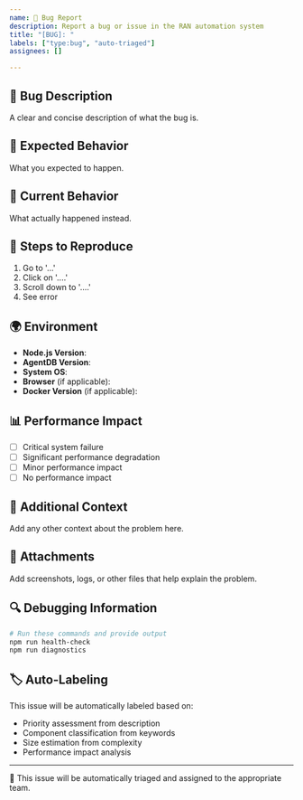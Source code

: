 ```yaml
---
name: 🐛 Bug Report
description: Report a bug or issue in the RAN automation system
title: "[BUG]: "
labels: ["type:bug", "auto-triaged"]
assignees: []

---
```


## 🐛 Bug Description
A clear and concise description of what the bug is.

## 🎯 Expected Behavior
What you expected to happen.

## 📱 Current Behavior
What actually happened instead.

## 🔢 Steps to Reproduce
1. Go to '...'
2. Click on '....'
3. Scroll down to '....'
4. See error

## 🌍 Environment
- **Node.js Version**:
- **AgentDB Version**:
- **System OS**:
- **Browser** (if applicable):
- **Docker Version** (if applicable):

## 📊 Performance Impact
- [ ] Critical system failure
- [ ] Significant performance degradation
- [ ] Minor performance impact
- [ ] No performance impact

## 📝 Additional Context
Add any other context about the problem here.

## 📎 Attachments
Add screenshots, logs, or other files that help explain the problem.

## 🔍 Debugging Information
```bash
# Run these commands and provide output
npm run health-check
npm run diagnostics
```

## 🏷️ Auto-Labeling
This issue will be automatically labeled based on:
- Priority assessment from description
- Component classification from keywords
- Size estimation from complexity
- Performance impact analysis

---

🤖 This issue will be automatically triaged and assigned to the appropriate team.
